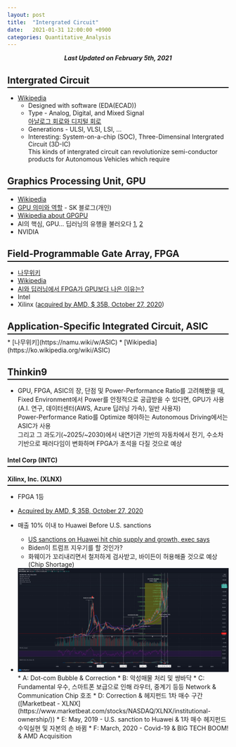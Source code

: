 ```yaml
---
layout: post
title:  "Intergrated Circuit"
date:   2021-01-31 12:00:00 +0900
categories: Quantitative_Analysis
---
```


<div style="text-align: center"><i><b>Last Updated on February 5th, 2021</b></i></div>

## Intergrated Circuit
<hr style="height: 2px; border:none; margin-top: -1em; margin-bottom:0.5em; padding: 0; background:black">

* [Wikipedia](https://en.wikipedia.org/wiki/Integrated_circuit)
    * Designed with software (EDA(ECAD))
    * Type - Analog, Digital, and Mixed Signal   
        [아날로그 회로와 디지털 회로](https://m.blog.naver.com/PostView.nhn?blogId=attssassa&logNo=220476672707&proxyReferer=https:%2F%2Fwww.google.com%2F)
    * Generations - ULSI, VLSI, LSI, ...
    * Interesting: System-on-a-chip (SOC), Three-Dimensinal Intergrated Circuit (3D-IC)   
    This kinds of intergrated circuit can revolutionize semi-conductor products for Autonomous Vehicles which require

## Graphics Processing Unit, GPU
<hr style="height: 2px; border:none; margin-top: -1em; margin-bottom:0.5em; padding: 0; background:black">

* [Wikipedia](https://ko.wikipedia.org/wiki/%EA%B7%B8%EB%9E%98%ED%94%BD_%EC%B2%98%EB%A6%AC_%EC%9E%A5%EC%B9%98)
* [GPU 의미와 역할](https://m.blog.naver.com/PostView.nhn?blogId=skkim12345&logNo=221172807521&proxyReferer=https:%2F%2Fwww.google.com%2F) - SK 블로그(개인)
* [Wikipedia about GPGPU](https://ko.wikipedia.org/wiki/GPGPU)
* AI의 핵심, GPU… 딥러닝의 유행을 불러오다 [1](http://www.aitimes.com/news/articleView.html?idxno=133691), [2](http://www.aitimes.com/news/articleView.html?idxno=133819)
* NVIDIA


## Field-Programmable Gate Array, FPGA
<hr style="height: 2px; border:none; margin-top: -1em; margin-bottom:0.5em; padding: 0; background:black">

* [나무위키](https://namu.wiki/w/FPGA)
* [Wikipedia](https://ko.wikipedia.org/wiki/FPGA)
* [AI와 딥러닝에서 FPGA가 GPU보다 나은 이유는?](http://www.aitimes.com/news/articleView.html?idxno=134014)
* Intel
* Xilinx ([acquired by AMD, $ 35B, October 27, 2020](https://ir.amd.com/news-events/press-releases/detail/977/amd-to-acquire-xilinx-creating-the-industrys-high))


## Application-Specific Integrated Circuit, ASIC
<hr style="height: 2px; border:none; margin-top: -1em; margin-bottom:0.5em; padding: 0; background:black">
* [나무위키](https://namu.wiki/w/ASIC)
* [Wikipedia](https://ko.wikipedia.org/wiki/ASIC)

## Thinkin9
<hr style="height: 2px; border:none; margin-top: -1em; margin-bottom:0.5em; padding: 0; background:black">

* GPU, FPGA, ASIC의 장, 단점 및 Power-Performance Ratio를 고려해봤을 때,   
Fixed Environment에서 Power를 안정적으로 공급받을 수 있다면, GPU가 사용 (A.I. 연구, 데이터센터(AWS, Azure 딥러닝 가속), 일반 사용자)   
Power-Performance Ratio를 Optimize 해야하는 Autonomous Driving에서는 ASIC가 사용   
그리고 그 과도기(~2025/~2030)에서 내연기관 기반의 자동차에서 전기, 수소차 기반으로 패러다임이 변화하며 FPGA가 초석을 다질 것으로 예상

#### Intel Corp (INTC)
<hr style="height: 2px; border:none; margin-top: -1em; margin-bottom:0.5em; padding: 0; background:black">

#### Xilinx, Inc. (XLNX)
<hr style="height: 2px; border:none; margin-top: -1em; margin-bottom:0.5em; padding: 0; background:black">

* FPGA 1등
* [Acquired by AMD, $ 35B, October 27, 2020](https://ir.amd.com/news-events/press-releases/detail/977/amd-to-acquire-xilinx-creating-the-industrys-high)
* 매출 10% 이내 to Huawei Before U.S. sanctions
    * [US sanctions on Huawei hit chip supply and growth, exec says](https://abcnews.go.com/Technology/wireStory/us-sanctions-huawei-hit-chip-supply-growth-exec-72921360)
    * Biden이 트럼프 지우기를 할 것인가?
    * 화웨이가 꼬리내리면서 철저하게 검사받고, 바이든이 허용해줄 것으로 예상 (Chip Shortage)

* <img src="/img/XLNX_M_20210205_Technical_Analysis.png">
    * A: Dot-com Bubble & Correction
    * B: 악성매물 처리 및 쌍바닥
    * C: Fundamental 우수, 스마트폰 보급으로 인해 라우터, 중계기 등등 Network & Communication Chip 호조
    * D: Correction & 헤지펀드 1차 매수 구간 ([Marketbeat - XLNX](https://www.marketbeat.com/stocks/NASDAQ/XLNX/institutional-ownership/))
    * E: May, 2019 - U.S. sanction to Huawei & 1차 매수 헤지펀드 수익실현 및 자본의 손 바뀜
    * F: March, 2020 - Covid-19 & BIG TECH BOOM! & AMD Acquisition   


